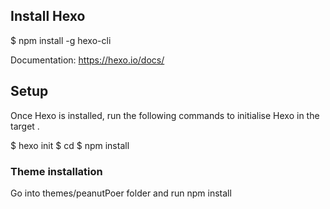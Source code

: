 ## Install Hexo
$ npm install -g hexo-cli

Documentation: https://hexo.io/docs/

## Setup
Once Hexo is installed, run the following commands to initialise Hexo in the target <folder>.

$ hexo init <folder>
$ cd <folder>
$ npm install

### Theme installation
Go into themes/peanutPoer folder and run npm install